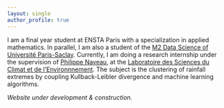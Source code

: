 ```yaml
---
layout: single
author_profile: true
---
```


I am a final year student at ENSTA Paris with a specialization in applied mathematics. In parallel, I am also a student of the [M2 Data Science of Université Paris-Saclay](https://datascience-x-master-paris-saclay.fr/). Currently, I am doing a research internship under the supervision of [Philippe Naveau](https://www.lsce.ipsl.fr/Phocea/Pisp/visu.php?id=44&uid=naveau), at the [Laboratoire des Sciences du Climat et de l'Environnnement](https://www.lsce.ipsl.fr/en/index.php). The subject is the clustering of rainfall extremes by coupling Kullback-Leibler divergence and machine learning algorithms.

<!-- Next year, I will start a CIFRE PhD at [CMAP](https://portail.polytechnique.edu/cmap/en), Ecole Polytechnique, and [EDF R&D](https://www.edf.fr/en/the-edf-group/who-we-are/activities/research-and-development), Saclay, supervised by [Julie Josse](http://juliejosse.com/) and [Aymeric Dieuleveut](http://www.cmap.polytechnique.fr/~aymeric.dieuleveut/) from CMAP, and Olivier Féron and [Yannig Goude](https://www.imo.universite-paris-saclay.fr/~goude/about.html) from EDF. The topic of this PhD will be the forecasting of electricity price on short-term markets, with a statistical learning approach. -->

*Website under development & construction.*
